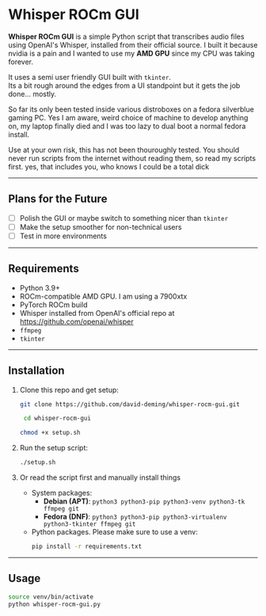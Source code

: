 # Whisper ROCm GUI

**Whisper ROCm GUI** is a simple Python script that transcribes audio files using OpenAI's Whisper, installed from their official source. 
I built it because nvidia is a pain and I wanted to use my **AMD GPU** since my CPU was taking forever. 

It uses a semi user friendly GUI built with `tkinter`.  
Its a bit rough around the edges from a UI standpoint but it gets the job done... mostly. 

So far its only been tested inside various distroboxes on a fedora silverblue gaming PC. Yes I am aware, weird choice of machine to develop anything on, my laptop finally died and I was too lazy to dual boot a normal fedora install. 

Use at your own risk, this has not been thouroughly tested. You should never run scripts from the internet without reading them, so read my scripts first. 
yes, that includes you, who knows I could be a total dick

---

## Plans for the Future

- [ ] Polish the GUI or maybe switch to something nicer than `tkinter`
- [ ] Make the setup smoother for non-technical users
- [ ] Test in more environments

---

## Requirements

- Python 3.9+
- ROCm-compatible AMD GPU. I am using a 7900xtx
- PyTorch ROCm build
- Whisper installed from OpenAI's official repo at https://github.com/openai/whisper
- `ffmpeg`
- `tkinter`

---

## Installation

1. Clone this repo and get setup:
    ```bash
    git clone https://github.com/david-deming/whisper-rocm-gui.git
    ```
   ```bash
    cd whisper-rocm-gui
   ```
    ```bash
    chmod +x setup.sh
    ```

2. Run the setup script:
    ```bash
    ./setup.sh
    ```

3. Or read the script first and manually install things
    - System packages:
        - **Debian (APT)**: `python3 python3-pip python3-venv python3-tk ffmpeg git`
        - **Fedora (DNF)**: `python3 python3-pip python3-virtualenv python3-tkinter ffmpeg git`
    - Python packages. Please make sure to use a venv:
        ```bash
        pip install -r requirements.txt
        ```

---

## Usage

```bash
source venv/bin/activate
python whisper-rocm-gui.py
